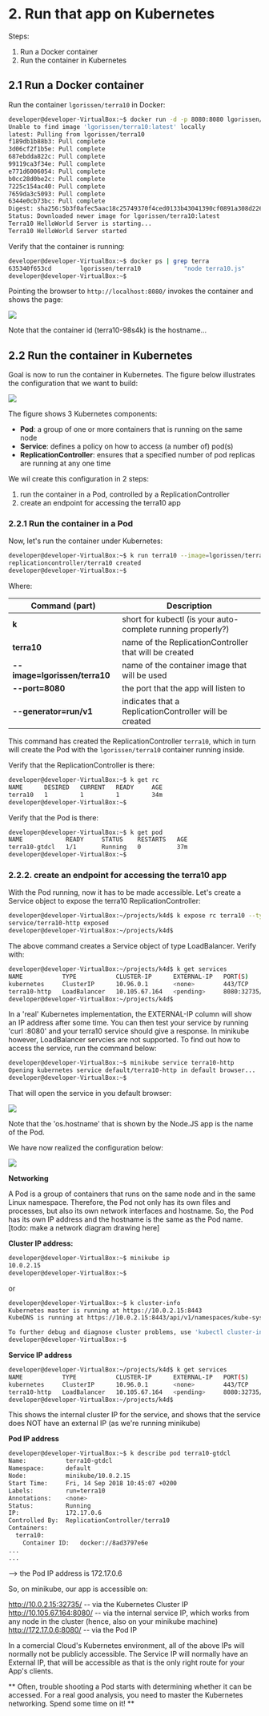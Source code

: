 # 2. Run that app on Kubernetes

Steps:
1. Run a Docker container
2. Run the container in Kubernetes



## 2.1 Run a Docker container

Run the container `lgorissen/terra10` in Docker:

```bash
developer@developer-VirtualBox:~$ docker run -d -p 8080:8080 lgorissen/terra10
Unable to find image 'lgorissen/terra10:latest' locally
latest: Pulling from lgorissen/terra10
f189db1b88b3: Pull complete 
3d06cf2f1b5e: Pull complete 
687ebdda822c: Pull complete 
99119ca3f34e: Pull complete 
e771d6006054: Pull complete 
b0cc28d0be2c: Pull complete 
7225c154ac40: Pull complete 
7659da3c5093: Pull complete 
6344e0cb73bc: Pull complete 
Digest: sha256:5b3f0afec5aac18c25749370f4ced0133b43041390cf0891a308d2261df97e7b
Status: Downloaded newer image for lgorissen/terra10:latest
Terra10 HelloWorld Server is starting...
Terra10 HelloWorld Server started
```
Verify that the container is running:

```bash
developer@developer-VirtualBox:~$ docker ps | grep terra
635340f653cd        lgorissen/terra10            "node terra10.js"        39 seconds ago      Up 37 seconds       0.0.0.0:8080->8080/tcp                                               jovial_kare
developer@developer-VirtualBox:~$ 
```

Pointing the browser to `http://localhost:8080/` invokes the container and shows the page:

![](img/lab2-browser-pod.png)

Note that the container id (terra10-98s4k) is the hostname...


## 2.2 Run the container in Kubernetes


Goal is now to run the container in Kubernetes. The figure below illustrates the configuration that we want to build:

![](img/lab2-configuration.png)

The figure shows 3 Kubernetes components:
- **Pod**: a group of one or more containers that is running on the same node
- **Service**: defines a policy on how to access (a number of) pod(s)
- **ReplicationController**: ensures that a specified number of pod replicas are running at any one time

We wil create this configuration in 2 steps:
1. run the container in a Pod, controlled by a ReplicationController
2. create an endpoint for accessing the terra10 app

### 2.2.1 Run the container in a Pod
Now, let's run the container under Kubernetes:
```bash
developer@developer-VirtualBox:~$ k run terra10 --image=lgorissen/terra10 --port=8080 --generator=run/v1
replicationcontroller/terra10 created
developer@developer-VirtualBox:~$ 
```
Where:

| Command (part)  | Description      |
|-------- |--------|
| **k**   |  short for kubectl (is your auto-complete running properly?) |
| **terra10** | name of the ReplicationController that will be created |
| **--image=lgorissen/terra10** | name of the container image that will be used |
| **--port=8080** | the port that the app will listen to |
| **--generator=run/v1** | indicates that a ReplicationController will be created |


This command has created the ReplicationController `terra10`, which in turn will create the Pod with the `lgorissen/terra10` container running inside.

Verify that the ReplicationController is there:
```bash
developer@developer-VirtualBox:~$ k get rc
NAME      DESIRED   CURRENT   READY     AGE
terra10   1         1         1         34m
developer@developer-VirtualBox:~$
```
Verify that the Pod is there:

```bash
developer@developer-VirtualBox:~$ k get pod
NAME            READY     STATUS    RESTARTS   AGE
terra10-gtdcl   1/1       Running   0          37m
developer@developer-VirtualBox:~$ 
```
### 2.2.2. create an endpoint for accessing the terra10 app

With the Pod running, now it has to be made accessible. Let's create a Service object to expose the terra10 ReplicationController:
```bash
developer@developer-VirtualBox:~/projects/k4d$ k expose rc terra10 --type=LoadBalancer --name terra10-http
service/terra10-http exposed
developer@developer-VirtualBox:~/projects/k4d$ 
```
The above command creates a Service object of type LoadBalancer. Verify with:
```bash
developer@developer-VirtualBox:~/projects/k4d$ k get services
NAME           TYPE           CLUSTER-IP      EXTERNAL-IP   PORT(S)          AGE
kubernetes     ClusterIP      10.96.0.1       <none>        443/TCP          50d
terra10-http   LoadBalancer   10.105.67.164   <pending>     8080:32735/TCP   16m
developer@developer-VirtualBox:~/projects/k4d$ 
```

In a 'real' Kubernetes implementation, the EXTERNAL-IP column will show an IP address after some time. You can then test your service by running 'curl <external-ip-address>:8080' and your terra10 service should give a response.
In minikube however, LoadBalancer servcies are not supported. To find out how to access the service, run the command below:
```bash
developer@developer-VirtualBox:~$ minikube service terra10-http
Opening kubernetes service default/terra10-http in default browser...
developer@developer-VirtualBox:~$ 
```
That will open the service in you default browser:

![](img/lab2-browser-pod.png)

Note that the 'os.hostname' that is shown by the Node.JS app is the name of the Pod.

We have now realized the configuration below:

![](img/lab2-configuration-realized.png)


**Networking**

A Pod is a group of containers that runs on the same node and in the same Linux namespace. Therefore, the Pod not only has its own files and processes, but also its own network interfaces and hostname. So, the Pod has its own IP address and the hostname is the same as the Pod name. 
[todo: make a network diagram drawing here]

**Cluster IP address:**
```bash
developer@developer-VirtualBox:~$ minikube ip
10.0.2.15
developer@developer-VirtualBox:~$
```
or

```bash
developer@developer-VirtualBox:~$ k cluster-info
Kubernetes master is running at https://10.0.2.15:8443
KubeDNS is running at https://10.0.2.15:8443/api/v1/namespaces/kube-system/services/kube-dns:dns/proxy

To further debug and diagnose cluster problems, use 'kubectl cluster-info dump'.
developer@developer-VirtualBox:~$
```
**Service IP address**
```bash
developer@developer-VirtualBox:~/projects/k4d$ k get services
NAME           TYPE           CLUSTER-IP      EXTERNAL-IP   PORT(S)          AGE
kubernetes     ClusterIP      10.96.0.1       <none>        443/TCP          50d
terra10-http   LoadBalancer   10.105.67.164   <pending>     8080:32735/TCP   16m
developer@developer-VirtualBox:~/projects/k4d$ 
```
This shows the internal cluster IP for the service, and shows that the service does NOT have an external IP (as we're running minikube)

**Pod IP address**
```bash
developer@developer-VirtualBox:~$ k describe pod terra10-gtdcl 
Name:           terra10-gtdcl
Namespace:      default
Node:           minikube/10.0.2.15
Start Time:     Fri, 14 Sep 2018 10:45:07 +0200
Labels:         run=terra10
Annotations:    <none>
Status:         Running
IP:             172.17.0.6
Controlled By:  ReplicationController/terra10
Containers:
  terra10:
    Container ID:   docker://8ad3797e6e
...
...	
```
--> the Pod IP address is 172.17.0.6


So, on minikube, our app is accessible on:

http://10.0.2.15:32735/ -- via the Kubernetes Cluster IP
http://10.105.67.164:8080/ -- via the internal service IP, which works from any node in the cluster (hence, also on your minikube machine)
http://172.17.0.6:8080/ -- via the Pod IP 

In a comercial Cloud's Kubernetes environment, all of the above IPs will normally not be publicly accessible. The Service IP will normally have an External IP, that will be accessible as that is the only right route for your App's clients.

** Often, trouble shooting a Pod starts with determining whether it can be accessed. For a real good analysis, you need to master the Kubernetes networking. Spend some time on it! **
